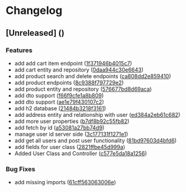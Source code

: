 # Changelog

## [Unreleased] ()

### Features
- add add cart item endpoint ([1f371946b4015c7](https://gitservice/commit/1f371946b4015c75aeaefdfbef76598f6f0da876))
- add cart entity and repository ([0daa944c30e6643](https://gitservice/commit/0daa944c30e6643ad2d8a1ce6af5ca5998880223))
- add product search and delete endpoints ([ca808dd2e859410](https://gitservice/commit/ca808dd2e8594109b5fff95654167f24442c4654))
- add product endpoints ([8c9388f797729e2](https://gitservice/commit/8c9388f797729e251632d37185ae05c5dccf5663))
- add product entity and repository ([576677bd8d69aca](https://gitservice/commit/576677bd8d69aca204810546a49120b6b1d0d277))
- add dto support ([f66f9cfe1a8b809](https://gitservice/commit/f66f9cfe1a8b809eed9d7beb2312cd133de25e84))
- add dto support ([ae1e79f430107c2](https://gitservice/commit/ae1e79f430107c2e75564d408e736beabbe79db3))
- add h2 database ([21484b3218f3161](https://gitservice/commit/21484b3218f3161aa2fea55ff9baa61635fb0832))
- add address entity and relationship with user ([ed384a2eb61c682](https://gitservice/commit/ed384a2eb61c68225a2d9b15813de06f1fbb9989))
- add more user properties ([b7df8b92c55fb82](https://gitservice/commit/b7df8b92c55fb829438c59eb8a791515ffe02a0c))
- add fetch by id ([a53081a27bb74d9](https://gitservice/commit/a53081a27bb74d9799e5a78b84fe530556a77af4))
- manage user id server side ([3c177131f1271e1](https://gitservice/commit/3c177131f1271e1fc1a4a588e700c143e0d742f7))
- add get all users and post user functionality ([81bd97603d4bfd6](https://gitservice/commit/81bd97603d4bfd62569ba9c4e105d8e4201c66da))
- add fields for user class ([2821ffbe45d999a](https://gitservice/commit/2821ffbe45d999a6319a195ed07b2bb909da1bdc))
- Added User Class and Controller ([c577e5da18a1256](https://gitservice/commit/c577e5da18a1256f487af32a9ab1646202b494d8))

### Bug Fixes
- add missing imports ([61cff563063006e](https://gitservice/commit/61cff563063006ebc58ac69179f82a21e75b4d58))

